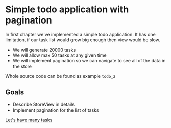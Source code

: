 # Simple todo application with pagination

In first chapter we've implemented a simple todo application. It has one limitation, if our task list would grow big enough then view would be slow.

- We will generate 20000 tasks
- We will allow max 50 tasks at any given time
- We will implement pagination so we can navigate to see all of the data in the store

Whole source code can be found as example `todo_2`

## Goals

- Describe StoreView in details
- Implement pagination for the list of tasks

[Let's have many tasks](./01-generate-tasks.html)